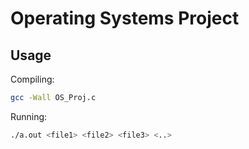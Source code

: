 # Operating Systems Project

## Usage
Compiling:

```sh
gcc -Wall OS_Proj.c
```

Running:

```sh
./a.out <file1> <file2> <file3> <..>
```

